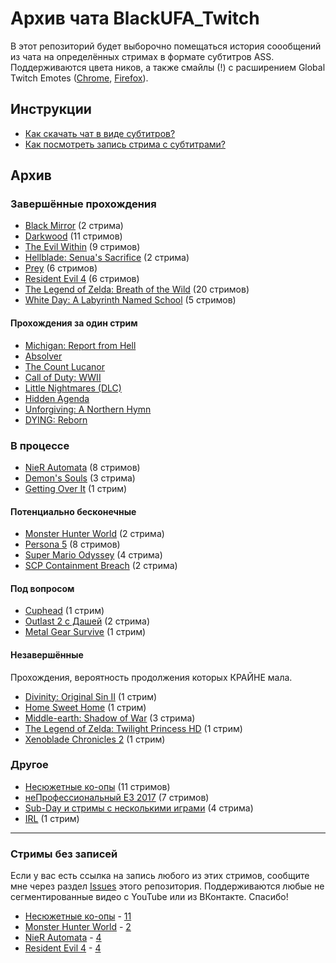 # Архив чата BlackUFA_Twitch

В этот репозиторий будет выборочно помещаться история соообщений из чата на
определённых стримах в формате субтитров ASS. Поддерживаются цвета ников, а
также смайлы (!) с расширением Global Twitch Emotes
([Chrome](https://chrome.google.com/webstore/detail/global-twitch-emotes/pgniedifoejifjkndekolimjeclnokkb),
[Firefox](https://addons.mozilla.org/en-US/firefox/addon/globaltwitchemotes/)).

## Инструкции

* [Как скачать чат в виде субтитров?](tutorials/subtitles.md)
* [Как посмотреть запись стрима с субтитрами?](tutorials/watch-online.md)

## Архив

### Завершённые прохождения

* [Black Mirror](links/black-mirror.md) (2 стрима)
* [Darkwood](links/darkwood.md) (11 стримов)
* [The Evil Within](links/evil_within.md) (9 стримов)
* [Hellblade: Senua's Sacrifice](links/hellblade.md) (2 стрима)
* [Prey](links/prey.md) (6 стримов)
* [Resident Evil 4](links/re4.md) (6 стримов)
* [The Legend of Zelda: Breath of the Wild](links/tloz_botw.md) (20 стримов)
* [White Day: A Labyrinth Named School](links/white_day.md) (5 стримов)

#### Прохождения за один стрим

* [Michigan: Report from Hell](links/single.md#0)
* [Absolver](links/single.md#1)
* [The Count Lucanor](links/single.md#2)
* [Call of Duty: WWII](links/single.md#3)
* [Little Nightmares (DLC)](links/single.md#4)
* [Hidden Agenda](links/single.md#5)
* [Unforgiving: A Northern Hymn](links/single.md#6)
* [DYING: Reborn](links/single.md#7)

### В процессе

* [NieR Automata](links/nier-automata.md) (8 стримов)
* [Demon's Souls](links/demons-souls.md) (3 стрима)
* [Getting Over It](links/getting-over-it.md) (1 стрим)

#### Потенциально бесконечные

* [Monster Hunter World](links/monster-hunter-world.md) (2 стрима)
* [Persona 5](links/persona_5.md) (8 стримов)
* [Super Mario Odyssey](links/super-mario-odyssey.md) (4 стрима)
* [SCP Containment Breach](links/scp-cb.md) (2 стрима)

#### Под вопросом

* [Cuphead](links/cuphead.md) (1 стрим)
* [Outlast 2 с Дашей](links/outlast_2_dw.md) (2 стрима)
* [Metal Gear Survive](links/metal-gear-survive.md) (1 стрим)

#### Незавершённые

Прохождения, вероятность продолжения которых КРАЙНЕ мала.
* [Divinity: Original Sin II](links/divinity.md) (1 стрим)
* [Home Sweet Home](links/home_sweet_home.md) (1 стрим)
* [Middle-earth: Shadow of War](links/middle_earth.md) (3 стрима)
* [The Legend of Zelda: Twilight Princess HD](links/tloz_tp.md) (1 стрим)
* [Xenoblade Chronicles 2](links/xenoblade-chronicles-2.md) (1 стрим)

### Другое

* [Несюжетные ко-опы](links/co-op.md) (11 стримов)
* [неПрофессиональный E3 2017](links/e3_2017.md) (7 стримов)
* [Sub-Day и стримы с несколькими играми](links/subday.md) (4 стрима)
* [IRL](links/events.md) (1 стрим)


----

### Стримы без записей

Если у вас есть ссылка на запись любого из этих стримов, сообщите мне через раздел
[Issues](https://github.com/TheDrHax/BlackSilverUfa/issues/) этого репозитория.
Поддерживаются любые не сегментированные видео с YouTube или из ВКонтакте. Спасибо!

* [Несюжетные ко-опы](links/co-op.md) - [11](links/co-op.md#10)
* [Monster Hunter World](links/monster-hunter-world.md) - [2](links/monster-hunter-world.md#1)
* [NieR Automata](links/nier-automata.md) - [4](links/nier-automata.md#3)
* [Resident Evil 4](links/re4.md) - [4](links/re4.md#3)